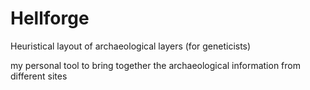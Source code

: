 # Hellforge #
Heuristical layout of archaeological layers (for geneticists)

my personal tool to bring together the archaeological information from 
different sites 

